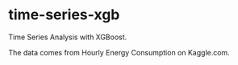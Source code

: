 # time-series-xgb
Time Series Analysis with XGBoost.

The data comes from Hourly Energy Consumption on Kaggle.com.
